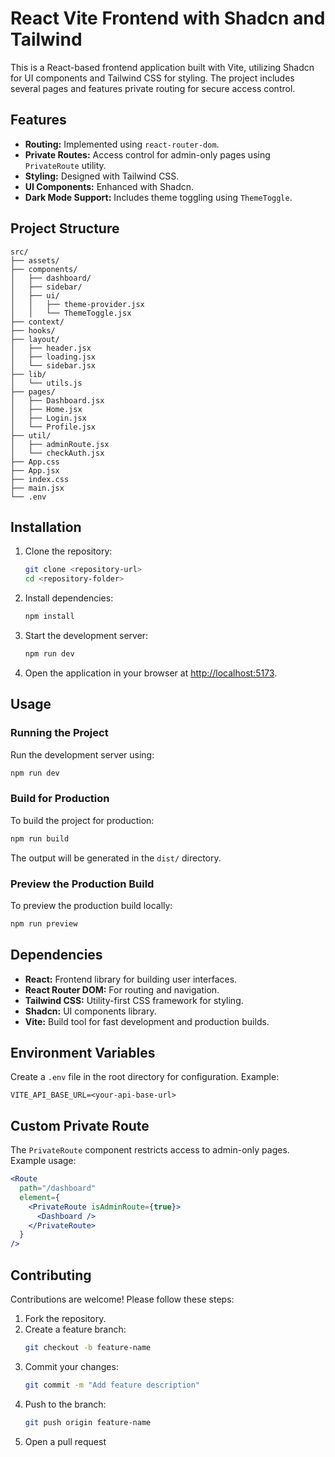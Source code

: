 # React Vite Frontend with Shadcn and Tailwind

This is a React-based frontend application built with Vite, utilizing Shadcn for UI components and Tailwind CSS for styling. The project includes several pages and features private routing for secure access control.

## Features

- **Routing:** Implemented using `react-router-dom`.
- **Private Routes:** Access control for admin-only pages using `PrivateRoute` utility.
- **Styling:** Designed with Tailwind CSS.
- **UI Components:** Enhanced with Shadcn.
- **Dark Mode Support:** Includes theme toggling using `ThemeToggle`.

## Project Structure

```plaintext
src/
├── assets/
├── components/
│   ├── dashboard/
│   ├── sidebar/
│   ├── ui/
│   │   ├── theme-provider.jsx
│   │   └── ThemeToggle.jsx
├── context/
├── hooks/
├── layout/
│   ├── header.jsx
│   ├── loading.jsx
│   └── sidebar.jsx
├── lib/
│   └── utils.js
├── pages/
│   ├── Dashboard.jsx
│   ├── Home.jsx
│   ├── Login.jsx
│   └── Profile.jsx
├── util/
│   ├── adminRoute.jsx
│   └── checkAuth.jsx
├── App.css
├── App.jsx
├── index.css
├── main.jsx
└── .env
```

## Installation

1. Clone the repository:

   ```bash
   git clone <repository-url>
   cd <repository-folder>
   ```

2. Install dependencies:

   ```bash
   npm install
   ```

3. Start the development server:

   ```bash
   npm run dev
   ```

4. Open the application in your browser at [http://localhost:5173](http://localhost:5173).

## Usage

### Running the Project

Run the development server using:

```bash
npm run dev
```

### Build for Production

To build the project for production:

```bash
npm run build
```

The output will be generated in the `dist/` directory.

### Preview the Production Build

To preview the production build locally:

```bash
npm run preview
```

## Dependencies

- **React:** Frontend library for building user interfaces.
- **React Router DOM:** For routing and navigation.
- **Tailwind CSS:** Utility-first CSS framework for styling.
- **Shadcn:** UI components library.
- **Vite:** Build tool for fast development and production builds.

## Environment Variables

Create a `.env` file in the root directory for configuration. Example:

```env
VITE_API_BASE_URL=<your-api-base-url>
```

## Custom Private Route

The `PrivateRoute` component restricts access to admin-only pages. Example usage:

```jsx
<Route
  path="/dashboard"
  element={
    <PrivateRoute isAdminRoute={true}>
      <Dashboard />
    </PrivateRoute>
  }
/>
```

## Contributing

Contributions are welcome! Please follow these steps:

1. Fork the repository.
2. Create a feature branch:
   ```bash
   git checkout -b feature-name
   ```
3. Commit your changes:
   ```bash
   git commit -m "Add feature description"
   ```
4. Push to the branch:
   ```bash
   git push origin feature-name
   ```
5. Open a pull request
